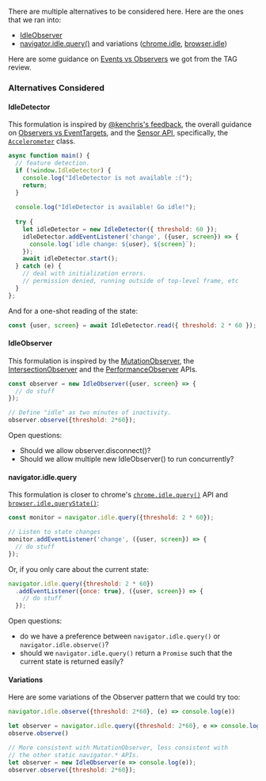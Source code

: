There are multiple alternatives to be considered here. Here are the ones that we ran into:

* [IdleObserver](#IdleObserver)
* [navigator.idle.query()](#navigatoridlequery) and variations ([chrome.idle](#chrome.idle.query), [browser.idle](#browser.idle.query))

Here are some guidance on [Events vs Observers](https://w3ctag.github.io/design-principles/#events-vs-observers) we got from the TAG review.

### Alternatives Considered

#### IdleDetector

This formulation is inspired by [@kenchris's feedback](https://github.com/w3ctag/design-reviews/issues/336#issuecomment-470077151), the overall guidance on [Observers vs EventTargets](https://w3ctag.github.io/design-principles/#events-vs-observers), and the [Sensor API](https://w3c.github.io/sensors/#feature-detection), specifically, the [`Accelerometer`](https://w3c.github.io/sensors/#feature-detection) class.

```js
async function main() {
  // feature detection.
  if (!window.IdleDetector) {
    console.log("IdleDetector is not available :(");
    return;
  }
  
  console.log("IdleDetector is available! Go idle!");
  
  try {
    let idleDetector = new IdleDetector({ threshold: 60 });
    idleDetector.addEventListener('change', ({user, screen}) => { 
      console.log(`idle change: ${user}, ${screen}`);
    });
    await idleDetector.start();
  } catch (e) {
    // deal with initialization errors.
    // permission denied, running outside of top-level frame, etc
  }
};
```

And for a one-shot reading of the state:

```js
const {user, screen} = await IdleDetector.read({ threshold: 2 * 60 });
```

#### IdleObserver

This formulation is inspired by the [MutationObserver](https://developer.mozilla.org/en-US/docs/Web/API/MutationObserver), the [IntersectionObserver](https://developer.mozilla.org/en-US/docs/Web/API/Intersection_Observer_API) and the [PerformanceObserver](https://developer.mozilla.org/en-US/docs/Web/API/PerformanceObserver) APIs.

```js
const observer = new IdleObserver({user, screen} => {
  // do stuff
});

// Define "idle" as two minutes of inactivity.
observer.observe({threshold: 2*60});
```

Open questions:

* Should we allow observer.disconnect()?
* Should we allow multiple new IdleObserver() to run concurrently?


#### navigator.idle.query

This formulation is closer to chrome's [`chrome.idle.query()`](https://developer.chrome.com/apps/idle) API and [`browser.idle,queryState()`](https://developer.mozilla.org/en-US/docs/Mozilla/Add-ons/WebExtensions/API/idle/queryState):

```js
const monitor = navigator.idle.query({threshold: 2 * 60});

// Listen to state changes
monitor.addEventListener('change', ({user, screen}) => {
  // do stuff
});
```

Or, if you only care about the current state:

```js
navigator.idle.query({threshold: 2 * 60})
  .addEventListener({once: true}, ({user, screen}) => {
    // do stuff
  });
```

Open questions:

* do we have a preference between `navigator.idle.query()` or `navigator.idle.observe()`?
* should we `navigator.idle.query()` return a `Promise` such that the current state is returned easily?

#### Variations

Here are some variations of the Observer pattern that we could try too:

```js
navigator.idle.observe({threshold: 2*60}, (e) => console.log(e))

let observer = navigator.idle.query({threshold: 2*60}, e => console.log(e))
observe.observe()

// More consistent with MutationObserver, less consistent with
// the other static navigator.* APIs.
let observer = new IdleObserver(e => console.log(e));
observer.observe({threshold: 2*60});
```
